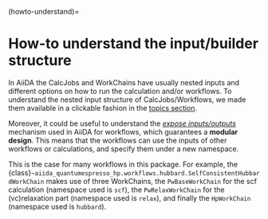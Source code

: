 (howto-understand)=

# How-to understand the input/builder structure

In AiiDA the CalcJobs and WorkChains have usually nested inputs and different options on how to run the calculation
and/or workflows. To understand the nested input structure of CalcJobs/Workflows, we made them available in a clickable
fashion in the [topics section](topics).

Moreover, it could be useful to understand the
[_expose inputs/outputs_](https://aiida.readthedocs.io/projects/aiida-core/en/latest/topics/workflows/usage.html#modular-workflow-design)
mechanism used in AiiDA for workflows, which guarantees a __modular design__.
This means that the workflows can use the inputs of other workflows or calculations, and specify them under a new namespace.

This is the case for many workflows in this package. For example, the {class}`~aiida_quantumespresso_hp.workflows.hubbard.SelfConsistentHubbardWorkChain` makes use of three WorkChains, the `PwBaseWorkChain` for the scf calculation (namespace used is `scf`),
the `PwRelaxWorkChain` for the (vc)relaxation part (namespace used is `relax`), and finally the `HpWorkChain` (namespace used is `hubbard`).

